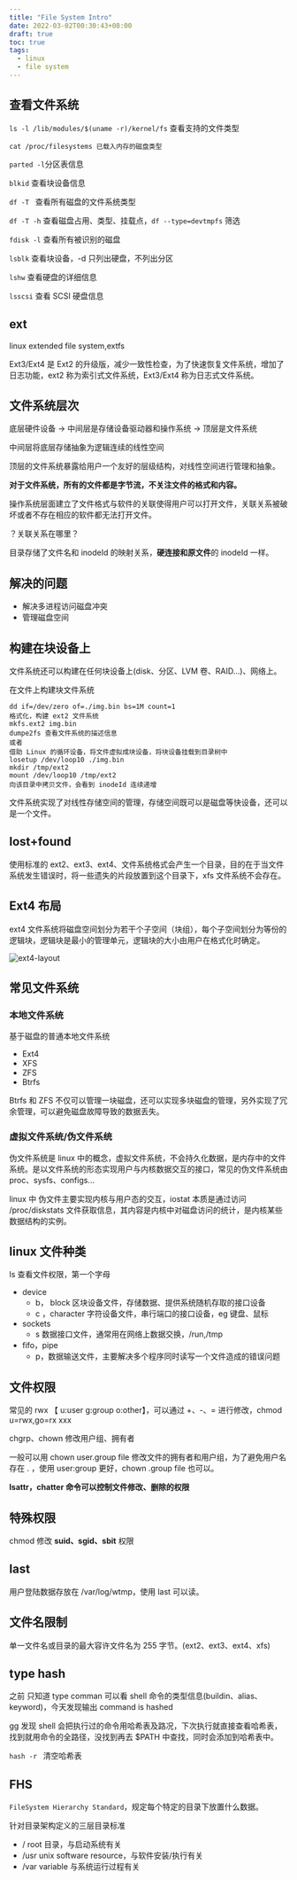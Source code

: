 ```yaml
---
title: "File System Intro"
date: 2022-03-02T00:30:43+08:00
draft: true
toc: true
tags: 
  - linux
  - file system
---
```


## 查看文件系统

``ls -l /lib/modules/$(uname -r)/kernel/fs`` 查看支持的文件类型

``cat /proc/filesystems 已载入内存的磁盘类型``

``parted -l``分区表信息

``blkid``  查看块设备信息

``df -T ``  查看所有磁盘的文件系统类型

``df -T -h``  查看磁盘占用、类型、挂载点，``df --type=devtmpfs`` 筛选

``fdisk -l`` 查看所有被识别的磁盘

``lsblk`` 查看块设备，-d 只列出硬盘，不列出分区

``lshw``  查看硬盘的详细信息

``lsscsi`` 查看 SCSI 硬盘信息



## ext

linux extended file system,extfs

Ext3/Ext4 是 Ext2 的升级版，减少一致性检查，为了快速恢复文件系统，增加了日志功能，ext2 称为索引式文件系统，Ext3/Ext4 称为日志式文件系统。

## 文件系统层次

底层硬件设备 -> 中间层是存储设备驱动器和操作系统 -> 顶层是文件系统

中间层将底层存储抽象为逻辑连续的线性空间

顶层的文件系统暴露给用户一个友好的层级结构，对线性空间进行管理和抽象。

**对于文件系统，所有的文件都是字节流，不关注文件的格式和内容。**

操作系统层面建立了文件格式与软件的关联使得用户可以打开文件，关联关系被破坏或者不存在相应的软件都无法打开文件。

？关联关系在哪里？

目录存储了文件名和 inodeId 的映射关系，**硬连接和原文件**的 inodeId 一样。

## 解决的问题

- 解决多进程访问磁盘冲突
- 管理磁盘空间

## 构建在块设备上

文件系统还可以构建在任何块设备上(disk、分区、LVM 卷、RAID...)、网络上。

在文件上构建块文件系统

```
dd if=/dev/zero of=./img.bin bs=1M count=1
格式化，构建 ext2 文件系统
mkfs.ext2 img.bin
dumpe2fs 查看文件系统的描述信息
或者
借助 Linux 的循环设备，将文件虚拟成块设备，将块设备挂载到目录树中
losetup /dev/loop10 ./img.bin
mkdir /tmp/ext2
mount /dev/loop10 /tmp/ext2
向该目录中拷贝文件，会看到 inodeId 连续递增
```

文件系统实现了对线性存储空间的管理，存储空间既可以是磁盘等快设备，还可以是一个文件。

## lost+found

使用标准的 ext2、ext3、ext4、文件系统格式会产生一个目录，目的在于当文件系统发生错误时，将一些遗失的片段放置到这个目录下，xfs 文件系统不会存在。

## Ext4 布局

ext4 文件系统将磁盘空间划分为若干个子空间（块组），每个子空间划分为等份的逻辑块，逻辑块是最小的管理单元，逻辑块的大小由用户在格式化时确定。





![ext4-layout](https://s2.loli.net/2022/03/02/XUMzfhbiuLJ5SxN.png)



## 常见文件系统

### 本地文件系统

基于磁盘的普通本地文件系统

- Ext4
- XFS
- ZFS
- Btrfs

Btrfs 和 ZFS 不仅可以管理一块磁盘，还可以实现多块磁盘的管理，另外实现了冗余管理，可以避免磁盘故障导致的数据丢失。

### 虚拟文件系统/伪文件系统

伪文件系统是 linux 中的概念，虚拟文件系统，不会持久化数据，是内存中的文件系统。是以文件系统的形态实现用户与内核数据交互的接口，常见的伪文件系统由 proc、sysfs、configs...

linux 中 伪文件主要实现内核与用户态的交互，iostat 本质是通过访问 /proc/diskstats 文件获取信息，其内容是内核中对磁盘访问的统计，是内核某些数据结构的实例。

## linux 文件种类

ls 查看文件权限，第一个字母

- device
    - b， block 区块设备文件，存储数据、提供系统随机存取的接口设备
    - c ，character 字符设备文件，串行端口的接口设备，eg 键盘、鼠标
- sockets
    - s 数据接口文件，通常用在网络上数据交换，/run,/tmp
- fifo，pipe
    - p，数据输送文件，主要解决多个程序同时读写一个文件造成的错误问题

## 文件权限

常见的 rwx 【 u:user g:group o:other】，可以通过 +、-、= 进行修改，chmod u=rwx,go=rx xxx

chgrp、chown 修改用户组、拥有者

一般可以用 chown user.group file 修改文件的拥有者和用户组，为了避免用户名存在 . ，使用 user:group 更好，chown .group file 也可以。

**lsattr，chatter 命令可以控制文件修改、删除的权限**

## 特殊权限

chmod 修改 **suid、sgid、sbit** 权限

## last

用户登陆数据存放在 /var/log/wtmp，使用 last 可以读。

## 文件名限制

单一文件名或目录的最大容许文件名为 255 字节。(ext2、ext3、ext4、xfs)

## type hash

之前 只知道 type comman  可以看 shell 命令的类型信息(buildin、alias、keyword)，今天发现输出 command is hashed 

gg 发现 shell 会把执行过的命令用哈希表及路况，下次执行就直接查看哈希表，找到就用命令的全路径，没找到再去 $PATH 中查找，同时会添加到哈希表中。

``hash -r `` 清空哈希表

## FHS

``FileSystem Hierarchy Standard``，规定每个特定的目录下放置什么数据。

针对目录架构定义的三层目录标准

- / root 目录，与启动系统有关
- /usr  unix software resource，与软件安装/执行有关
- /var variable 与系统运行过程有关
